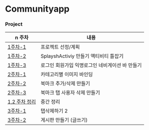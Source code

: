 # Communityapp

### Project

| n 주차 |내용  | 
|---------|---------|
|  [1주차-1](https://github.com/younghyeok-k/Communityapp/blob/main/Review/week1.md)   | 프로젝트 선정/계획  | 
|[1주차-2](https://github.com/younghyeok-k/Communityapp/blob/main/Review/week1-1.md)   | SplayshActiviy 만들기 액티비티 틀잡기  | 
|  [1주차-3](https://github.com/younghyeok-k/Communityapp/blob/main/Review/week1-3.md)   | 로그인 회원가입 익명로그인 네비게이션 바 만들기  | 
|  [2주차-1](https://github.com/younghyeok-k/Communityapp/blob/main/Review/week2-1.md)| 카테고리별 이미지 바인딩  | 
| [2주차-2](https://github.com/younghyeok-k/Communityapp/blob/main/Review/week2-2.md)  | 북마크 추가/삭제 만들기  | 
| [2주차-3](https://github.com/younghyeok-k/Communityapp/blob/main/Review/week2-3.md)   | 북마크 탭 사용자 삭제 만들기  | 
|  [1,2 주차 정리](https://github.com/younghyeok-k/Communityapp/blob/main/Review/week2.md)   | 중간  정리  | 
|  [3주차-1](https://github.com/younghyeok-k/Communityapp/blob/main/Review/week3-1.md)   | 탭삭제하기 2|
|  [3주차-2](https://github.com/younghyeok-k/Communityapp/blob/main/Review/week3-2.md)   |게시판 만들기 (글쓰기)|








